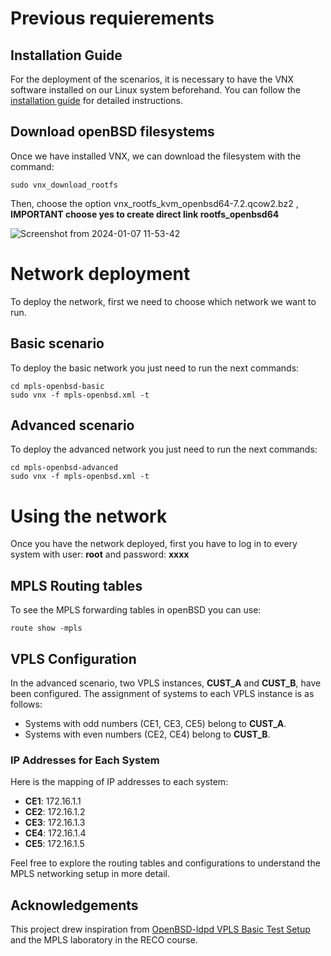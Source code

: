 # Previous requierements
## Installation Guide

For the deployment of the scenarios, it is necessary to have the VNX software installed on our Linux system beforehand. You can follow the [installation guide](https://web.dit.upm.es/vnxwiki/index.php/Vnx-install) for detailed instructions.

## Download openBSD filesystems
Once we have installed VNX, we can download the filesystem with the command:
```
sudo vnx_download_rootfs
```

Then, choose the option vnx_rootfs_kvm_openbsd64-7.2.qcow2.bz2  , **IMPORTANT choose yes to create direct link rootfs_openbsd64**

![Screenshot from 2024-01-07 11-53-42](https://github.com/avillaseca01/VNXOpenBSDMPLS/assets/121334055/ea95cdfd-4add-46ec-aa70-25eba06021b1)


# Network deployment

To deploy the network, first we need to choose which network we want to run.
## Basic scenario
To deploy the basic network you just need to run the next commands:
``` 
cd mpls-openbsd-basic
sudo vnx -f mpls-openbsd.xml -t
````

## Advanced scenario
To deploy the advanced network you just need to run the next commands:
``` 
cd mpls-openbsd-advanced
sudo vnx -f mpls-openbsd.xml -t
```
# Using the network
Once you have the network deployed, first you have to log in to every system with user: **root** and password: **xxxx**

## MPLS Routing tables
To see the MPLS forwarding tables in openBSD you can use:
``` 
route show -mpls
````
## VPLS Configuration

In the advanced scenario, two VPLS instances, **CUST_A** and **CUST_B**, have been configured. The assignment of systems to each VPLS instance is as follows:

- Systems with odd numbers (CE1, CE3, CE5) belong to **CUST_A**.
- Systems with even numbers (CE2, CE4) belong to **CUST_B**.

### IP Addresses for Each System

Here is the mapping of IP addresses to each system:

- **CE1**: 172.16.1.1
- **CE2**: 172.16.1.2
- **CE3**: 172.16.1.3
- **CE4**: 172.16.1.4
- **CE5**: 172.16.1.5

Feel free to explore the routing tables and configurations to understand the MPLS networking setup in more detail.

## Acknowledgements

This project drew inspiration from [OpenBSD-ldpd VPLS Basic Test Setup](https://github.com/rwestphal/openbsd-ldpd/wiki/VPLS-basic-test-setup) and the MPLS laboratory in the RECO course.
